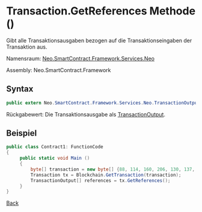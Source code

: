 # Transaction.GetReferences Methode ()

Gibt alle Transaktionsausgaben bezogen auf die Transaktionseingaben der Transaktion aus.

Namensraum: [Neo.SmartContract.Framework.Services.Neo](../../neo.md)

Assembly: Neo.SmartContract.Framework

## Syntax

```c#
public extern Neo.SmartContract.Framework.Services.Neo.TransactionOutput[] GetReferences()
```

Rückgabewert: Die Transaktionsausgabe als [TransactionOutput](../TransactionOutput.md).

## Beispiel

```c#
public class Contract1: FunctionCode
{
     public static void Main ()
     {
         byte[] transaction = new byte[] {88, 114, 160, 206, 130, 137, 41, 94, 119, 120, 242, 71, 232, 244, 3, 20, 165, 69, 182, 106, 185, 119, 239, 183, 65, 174, 220, 157, 251, 28, 215};
         Transaction tx = Blockchain.GetTransaction(transaction);
         TransactionOutput[] references = tx.GetReferences();
     }
}
```



[Back](../Transaction.md)
